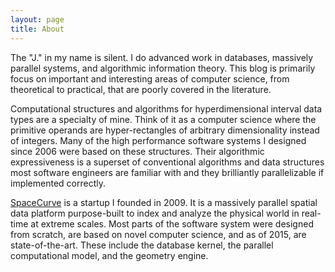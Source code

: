 ```yaml
---
layout: page
title: About
---
```



The "J." in my name is silent. I do advanced work in databases, massively parallel systems, and algorithmic information theory. This blog is primarily focus on important and interesting areas of computer science, from theoretical to practical, that are poorly covered in the literature.

Computational structures and algorithms for hyperdimensional interval data types are a specialty of mine. Think of it as a computer science where the primitive operands are hyper-rectangles of arbitrary dimensionality instead of integers. Many of the high performance software systems I designed since 2006 were based on these structures. Their algorithmic expressiveness is a superset of conventional algorithms and data structures most software engineers are familiar with and they brilliantly parallelizable if implemented correctly.

[SpaceCurve](http://www.spacecurve.com) is a startup I founded in 2009. It is a massively parallel spatial data platform purpose-built to index and analyze the physical world in real-time at extreme scales. Most parts of the software system were designed from scratch, are based on novel computer science, and as of 2015, are state-of-the-art. These include the database kernel, the parallel computational model, and the geometry engine. 


